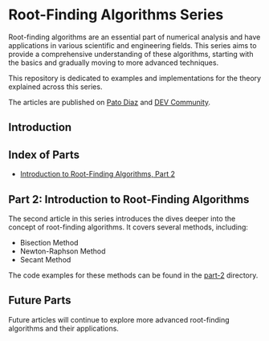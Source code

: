 # Root-Finding Algorithms Series

Root-finding algorithms are an essential part of numerical analysis and have applications in various scientific and engineering fields. This series aims to provide a comprehensive understanding of these algorithms, starting with the basics and gradually moving to more advanced techniques.

This repository is dedicated to examples and implementations for the theory explained across this series.

The articles are published on [Pato Diaz](https://padiazg.github.io/) and [DEV Community](https://dev.to/padiazg).

## Introduction


## Index of Parts

- [Introduction to Root-Finding Algorithms, Part 2](part-2/README.md)

## Part 2: Introduction to Root-Finding Algorithms

The second article in this series introduces the dives deeper into the concept of root-finding algorithms. It covers several methods, including:
- Bisection Method
- Newton-Raphson Method
- Secant Method

The code examples for these methods can be found in the [part-2](part-2) directory.

## Future Parts

Future articles will continue to explore more advanced root-finding algorithms and their applications.
